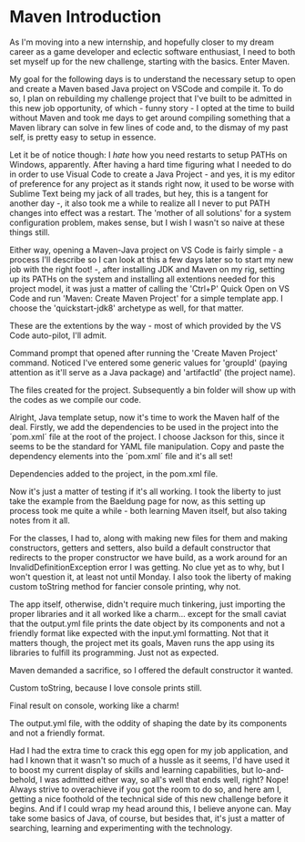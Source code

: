 # Maven Introduction

As I'm moving into a new internship, and hopefully closer to my dream career as a game developer and eclectic software enthusiast, I need to both set myself up for the new challenge, starting with the basics. Enter Maven.

My goal for the following days is to understand the necessary setup to open and create a Maven based Java project on VSCode and compile it. To do so, I plan on rebuilding my challenge project that I've built to be admitted in this new job opportunity, of which - funny story - I opted at the time to build without Maven and took me days to get around compiling something that a Maven library can solve in few lines of code and, to the dismay of my past self, is pretty easy to setup in essence.

Let it be of notice though: I *hate* how you need restarts to setup PATHs on Windows, apparently. After having a hard time figuring what I needed to do in order to use Visual Code to create a Java Project - and yes, it is my editor of preference for any project as it stands right now, it used to be worse with Sublime Text being my jack of all trades, but hey, this is a tangent for another day -, it also took me a while to realize all I never to put PATH changes into effect was a restart. The 'mother of all solutions' for a system configuration problem, makes sense, but I wish I wasn't so naive at these things still.

Either way, opening a Maven-Java project on VS Code is fairly simple - a process I'll describe so I can look at this a few days later so to start my new job with the right foot! -, after installing JDK and Maven on my rig, setting up its PATHs on the system and installing all extentions needed for this project model, it was just a matter of calling the 'Ctrl+P' Quick Open on VS Code and run 'Maven: Create Maven Project' for a simple template app. I choose the 'quickstart-jdk8' archetype as well, for that matter.


These are the extentions by the way - most of which provided by the VS Code auto-pilot, I'll admit.


Command prompt that opened after running the 'Create Maven Project' command. Noticed I've entered some generic values for 'groupId' (paying attention as it'll serve as a Java package) and 'artifactId' (the project name).


The files created for the project. Subsequently a bin folder will show up with the codes as we compile our code.

Alright, Java template setup, now it's time to work the Maven half of the deal. Firstly, we add the dependencies to be used in the project into the ´pom.xml´ file at the root of the project. I choose Jackson for this, since it seems to be the standard for YAML file manipulation. Copy and paste the dependency elements into the ´pom.xml´ file and it's all set!


Dependencies added to the project, in the pom.xml file.

Now it's just a matter of testing if it's all working. I took the liberty to just take the example from the Baeldung page for now, as this setting up process took me quite a while - both learning Maven itself, but also taking notes from it all. 

For the classes, I had to, along with making new files for them and making constructors, getters and setters, also build a default constructor that redirects to the proper constructor we have build, as a work around for an InvalidDefinitionException error I was getting. No clue yet as to why, but I won't question it, at least not until Monday. I also took the liberty of making custom toString method for fancier console printing, why not. 

The app itself, otherwise, didn't require much tinkering, just importing the proper libraries and it all worked like a charm... except for the small caviat that the output.yml file prints the date object by its components and not a friendly format like expected with the input.yml formatting. Not that it matters though, the project met its goals, Maven runs the app using its libraries to fulfill its programming. Just not as expected.


Maven demanded a sacrifice, so I offered the default constructor it wanted.


Custom toString, because I love console prints still.


Final result on console, working like a charm!


The output.yml file, with the oddity of shaping the date by its components and not a friendly format.

Had I had the extra time to crack this egg open for my job application, and had I known that it wasn't so much of a hussle as it seems, I'd have used it to boost my current display of skills and learning capabilities, but lo-and-behold, I was admitted either way, so all's well that ends well, right? Nope! Always strive to overachieve if you got the room to do so, and here am I, getting a nice foothold of the technical side of this new challenge before it begins. And if I could wrap my head around this, I believe anyone can. May take some basics of Java, of course, but besides that, it's just a matter of searching, learning and experimenting with the technology.

